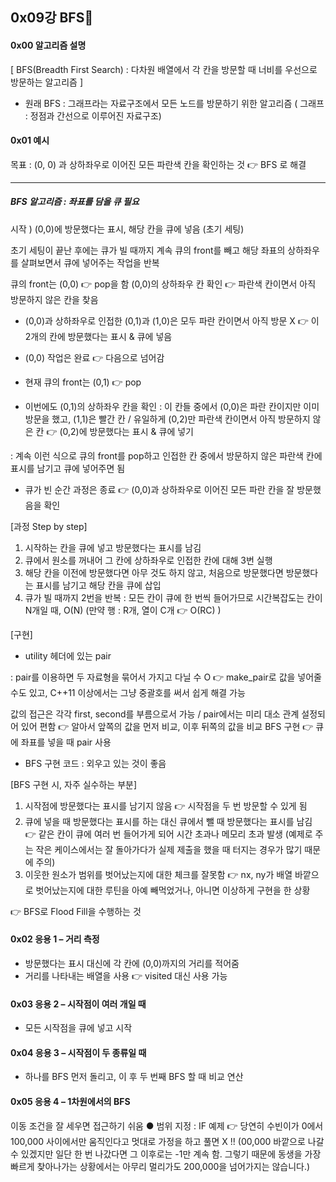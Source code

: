 ## 0x09강 BFS👾

#### 0x00 알고리즘 설명
 [ BFS(Breadth First Search) : 다차원 배열에서 각 칸을 방문할 때 너비를 우선으로 방문하는 알고리즘 ] 

- 원래 BFS : 그래프라는 자료구조에서 모든 노드를 방문하기 위한 알고리즘 ( 그래프 : 정점과 간선으로 이루어진 자료구조)

#### 0x01 예시

목표 : (0, 0) 과 상하좌우로 이어진 모든 파란색 칸을 확인하는 것 👉 BFS 로 해결

---
##### BFS 알고리즘 : 좌표를 담을 큐 필요

시작 ) (0,0)에 방문했다는 표시, 해당 칸을 큐에 넣음 (초기 세팅)

초기 세팅이 끝난 후에는 큐가 빌 때까지 계속 큐의 front를 빼고 해당 좌표의 상하좌우를 살펴보면서 큐에 넣어주는 작업을 반복


큐의 front는 (0,0) 👉 pop을 함
(0,0)의 상하좌우 칸 확인 👉 파란색 칸이면서 아직 방문하지 않은 칸을 찾음


- (0,0)과 상하좌우로 인접한 (0,1)과 (1,0)은 모두 파란 칸이면서 아직 방문 X 👉 이 2개의 칸에 방문했다는 표시 & 큐에 넣음


- (0,0) 작업은 완료 👉 다음으로 넘어감
- 현재 큐의 front는 (0,1) 👉 pop 
- 이번에도 (0,1)의 상하좌우 칸을 확인 : 이 칸들 중에서 (0,0)은 파란 칸이지만 이미 방문을 했고, (1,1)은 빨간 칸 / 유일하게 (0,2)만 파란색 칸이면서 아직 방문하지 않은 칸 👉 (0,2)에 방문했다는 표시 & 큐에 넣기


 : 계속 이런 식으로 큐의 front를 pop하고 인접한 칸 중에서 방문하지 않은 파란색 칸에 표시를 남기고 큐에 넣어주면 됨 


- 큐가 빈 순간 과정은 종료 👉 (0,0)과 상하좌우로 이어진 모든 파란 칸을 잘 방문했음을 확인

[과정 Step by step]
1. 시작하는 칸을 큐에 넣고 방문했다는 표시를 남김
2. 큐에서 원소를 꺼내어 그 칸에 상하좌우로 인접한 칸에 대해 3번 실행
3. 해당 칸을 이전에 방문했다면 아무 것도 하지 않고, 처음으로 방문했다면 방문했다는 표시를 남기고 해당 칸을 큐에 삽입
4. 큐가 빌 때까지 2번을 반복
: 모든 칸이 큐에 한 번씩 들어가므로 시간복잡도는 칸이 N개일 때, O(N) (만약 행 : R개, 열이 C개 👉 O(RC) )

[구현]
- utility 헤더에 있는 pair 

: pair를 이용하면 두 자료형을 묶어서 가지고 다닐 수 O 👉 make_pair로 값을 넣어줄 수도 있고, C++11 이상에서는 그냥 중괄호를 써서 쉽게 해결 가능

값의 접근은 각각 first, second를 부름으로서 가능 / pair에서는 미리 대소 관계 설정되어 있어 편함 👉 알아서 앞쪽의 값을 먼저 비교, 이후 뒤쪽의 값을 비교
BFS 구현 👉 큐에 좌표를 넣을 때 pair 사용

- BFS 구현 코드 : 외우고 있는 것이 좋음

[BFS 구현 시, 자주 실수하는 부분]
1. 시작점에 방문했다는 표시를 남기지 않음 👉 시작점을 두 번 방문할 수 있게 됨
2. 큐에 넣을 때 방문했다는 표시를 하는 대신 큐에서 뺄 때 방문했다는 표시를 남김 👉 같은 칸이 큐에 여러 번 들어가게 되어 시간 초과나 메모리 초과 발생 (예제로 주는 작은 케이스에서는 잘 돌아가다가 실제 제출을 했을 때 터지는 경우가 많기 때문에 주의)
3. 이웃한 원소가 범위를 벗어났는지에 대한 체크를 잘못함 👉 nx, ny가 배열 바깥으로 벗어났는지에 대한 루틴을 아예 빼먹었거나, 아니면 이상하게 구현을 한 상황

👉 BFS로 Flood Fill을 수행하는 것

#### 0x02 응용 1 – 거리 측정
- 방문했다는 표시 대신에 각 칸에 (0,0)까지의 거리를 적어줌
- 거리를 나타내는 배열을 사용 👉 visited 대신 사용 가능
 
#### 0x03 응용 2 – 시작점이 여러 개일 때 
- 모든 시작점을 큐에 넣고 시작

#### 0x04 응용 3 – 시작점이 두 종류일 때
- 하나를 BFS 먼저 돌리고, 이 후 두 번째 BFS 할 때 비교 연산

#### 0x05 응용 4 – 1차원에서의 BFS
이동 조건을 잘 세우면 접근하기 쉬움
● 범위 지정 : IF 예제 👉 당연히 수빈이가 0에서 100,000 사이에서만 움직인다고 멋대로 가정을 하고 풀면 X !!
(00,000 바깥으로 나갈 수 있겠지만 일단 한 번 나갔다면 그 이후로는 -1만 계속 함. 그렇기 때문에 동생을 가장 빠르게 찾아나가는 상황에서는 아무리 멀리가도 200,000을 넘어가지는 않습니다.)
